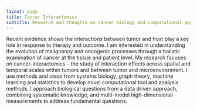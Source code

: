 ```yaml
---
layout: page
title: Cancer Interactomics 
subtitle: Research and thoughts on cancer biology and computational approaches for the study of tumor evolution
---
```


Recent evidence shows the interactions between tumor and host play a key role in response to therapy and outcome. I am interested in understanding the evolution of malignancy and oncogenic processes through a holistic examination of cancer at the tissue and patient level. My research focuses on cancer-interactomics – the study of interaction effects across spatial and temporal scales within tumors and between tumor and microenvironment. I use methods and ideas from systems biology, graph theory, machine learning and statistics to develop novel computational tool and analysis methods. I approach biological questions from a data driven approach, combining systematic knowledge, and multi-model high-dimensional measurements to address fundamental questions. 




